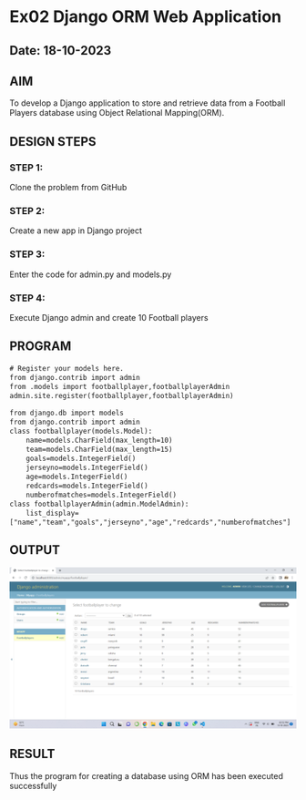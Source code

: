 # Ex02 Django ORM Web Application
## Date: 18-10-2023

## AIM
To develop a Django application to store and retrieve data from a Football Players database using Object Relational Mapping(ORM).

## DESIGN STEPS

### STEP 1:
Clone the problem from GitHub

### STEP 2:
Create a new app in Django project

### STEP 3:
Enter the code for admin.py and models.py

### STEP 4:
Execute Django admin and create 10 Football players

## PROGRAM
``````
# Register your models here.
from django.contrib import admin
from .models import footballplayer,footballplayerAdmin
admin.site.register(footballplayer,footballplayerAdmin) 
``````   
``````
from django.db import models
from django.contrib import admin
class footballplayer(models.Model):
    name=models.CharField(max_length=10)
    team=models.CharField(max_length=15)
    goals=models.IntegerField()
    jerseyno=models.IntegerField()
    age=models.IntegerField()
    redcards=models.IntegerField()
    numberofmatches=models.IntegerField()
class footballplayerAdmin(admin.ModelAdmin):
    list_display=["name","team","goals","jerseyno","age","redcards","numberofmatches"]
``````
## OUTPUT

![solution](output.png)


## RESULT
Thus the program for creating a database using ORM has been executed successfully
